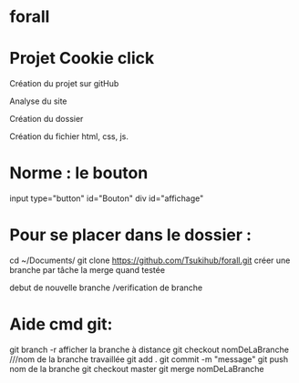 # forall

Projet Cookie click
============================

Création du projet sur gitHub

Analyse du site

Création du dossier 

Création du fichier html, css, js.

Norme : le bouton 
======
input type="button"		 id="Bouton"
div id="affichage"


Pour se placer dans le dossier :
===============================
cd ~/Documents/ git clone https://github.com/Tsukihub/forall.git
créer une branche par tâche la merge quand testée

debut de nouvelle branche /verification de branche

Aide cmd git:
============
git branch -r afficher la branche à distance 
git checkout nomDeLaBranche ///nom de la branche travaillée
git add . 
git commit -m "message" 
git push nom de la branche
git checkout master 
git merge nomDeLaBranche

